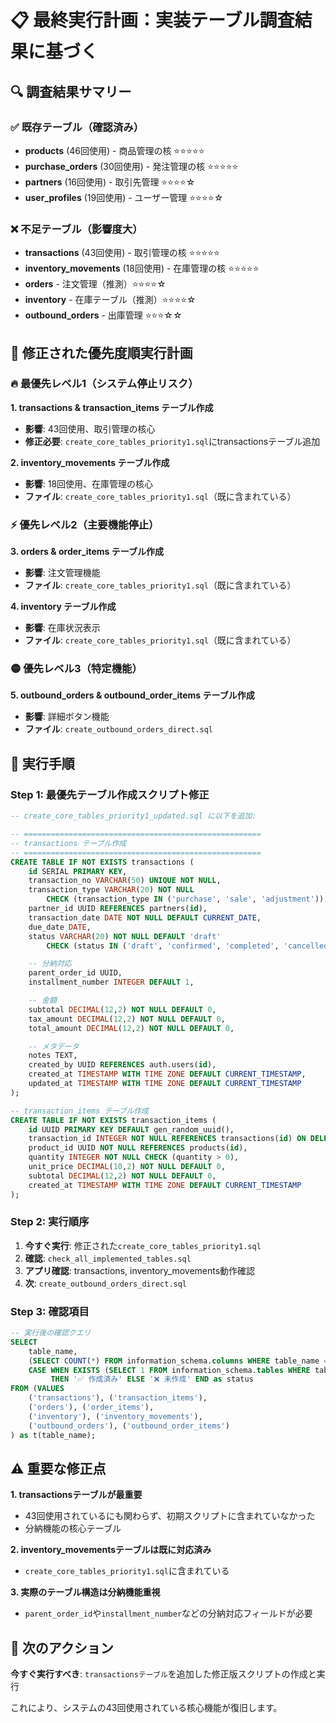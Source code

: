 # 📋 最終実行計画：実装テーブル調査結果に基づく

## 🔍 調査結果サマリー

### **✅ 既存テーブル（確認済み）**
- **products** (46回使用) - 商品管理の核 ⭐⭐⭐⭐⭐
- **purchase_orders** (30回使用) - 発注管理の核 ⭐⭐⭐⭐⭐
- **partners** (16回使用) - 取引先管理 ⭐⭐⭐⭐☆
- **user_profiles** (19回使用) - ユーザー管理 ⭐⭐⭐⭐☆

### **❌ 不足テーブル（影響度大）**
- **transactions** (43回使用) - 取引管理の核 ⭐⭐⭐⭐⭐
- **inventory_movements** (18回使用) - 在庫管理の核 ⭐⭐⭐⭐⭐
- **orders** - 注文管理（推測）⭐⭐⭐⭐☆
- **inventory** - 在庫テーブル（推測）⭐⭐⭐⭐☆
- **outbound_orders** - 出庫管理 ⭐⭐⭐☆☆

## 🎯 修正された優先度順実行計画

### **🔥 最優先レベル1（システム停止リスク）**

**1. transactions & transaction_items テーブル作成**
- **影響**: 43回使用、取引管理の核心
- **修正必要**: `create_core_tables_priority1.sql`にtransactionsテーブル追加

**2. inventory_movements テーブル作成**
- **影響**: 18回使用、在庫管理の核心
- **ファイル**: `create_core_tables_priority1.sql`（既に含まれている）

### **⚡ 優先レベル2（主要機能停止）**

**3. orders & order_items テーブル作成**
- **影響**: 注文管理機能
- **ファイル**: `create_core_tables_priority1.sql`（既に含まれている）

**4. inventory テーブル作成**
- **影響**: 在庫状況表示
- **ファイル**: `create_core_tables_priority1.sql`（既に含まれている）

### **🟡 優先レベル3（特定機能）**

**5. outbound_orders & outbound_order_items テーブル作成**
- **影響**: 詳細ボタン機能
- **ファイル**: `create_outbound_orders_direct.sql`

## 📝 実行手順

### **Step 1**: 最優先テーブル作成スクリプト修正

```sql
-- create_core_tables_priority1_updated.sql に以下を追加:

-- =====================================================
-- transactions テーブル作成
-- =====================================================
CREATE TABLE IF NOT EXISTS transactions (
    id SERIAL PRIMARY KEY,
    transaction_no VARCHAR(50) UNIQUE NOT NULL,
    transaction_type VARCHAR(20) NOT NULL
        CHECK (transaction_type IN ('purchase', 'sale', 'adjustment')),
    partner_id UUID REFERENCES partners(id),
    transaction_date DATE NOT NULL DEFAULT CURRENT_DATE,
    due_date DATE,
    status VARCHAR(20) NOT NULL DEFAULT 'draft'
        CHECK (status IN ('draft', 'confirmed', 'completed', 'cancelled')),

    -- 分納対応
    parent_order_id UUID,
    installment_number INTEGER DEFAULT 1,

    -- 金額
    subtotal DECIMAL(12,2) NOT NULL DEFAULT 0,
    tax_amount DECIMAL(12,2) NOT NULL DEFAULT 0,
    total_amount DECIMAL(12,2) NOT NULL DEFAULT 0,

    -- メタデータ
    notes TEXT,
    created_by UUID REFERENCES auth.users(id),
    created_at TIMESTAMP WITH TIME ZONE DEFAULT CURRENT_TIMESTAMP,
    updated_at TIMESTAMP WITH TIME ZONE DEFAULT CURRENT_TIMESTAMP
);

-- transaction_items テーブル作成
CREATE TABLE IF NOT EXISTS transaction_items (
    id UUID PRIMARY KEY DEFAULT gen_random_uuid(),
    transaction_id INTEGER NOT NULL REFERENCES transactions(id) ON DELETE CASCADE,
    product_id UUID NOT NULL REFERENCES products(id),
    quantity INTEGER NOT NULL CHECK (quantity > 0),
    unit_price DECIMAL(10,2) NOT NULL DEFAULT 0,
    subtotal DECIMAL(12,2) NOT NULL DEFAULT 0,
    created_at TIMESTAMP WITH TIME ZONE DEFAULT CURRENT_TIMESTAMP
);
```

### **Step 2**: 実行順序

1. **今すぐ実行**: 修正された`create_core_tables_priority1.sql`
2. **確認**: `check_all_implemented_tables.sql`
3. **アプリ確認**: transactions, inventory_movements動作確認
4. **次**: `create_outbound_orders_direct.sql`

### **Step 3**: 確認項目

```sql
-- 実行後の確認クエリ
SELECT
    table_name,
    (SELECT COUNT(*) FROM information_schema.columns WHERE table_name = t.table_name) as columns,
    CASE WHEN EXISTS (SELECT 1 FROM information_schema.tables WHERE table_schema = 'public' AND table_name = t.table_name)
         THEN '✅ 作成済み' ELSE '❌ 未作成' END as status
FROM (VALUES
    ('transactions'), ('transaction_items'),
    ('orders'), ('order_items'),
    ('inventory'), ('inventory_movements'),
    ('outbound_orders'), ('outbound_order_items')
) as t(table_name);
```

## ⚠️ 重要な修正点

**1. transactionsテーブルが最重要**
- 43回使用されているにも関わらず、初期スクリプトに含まれていなかった
- 分納機能の核心テーブル

**2. inventory_movementsテーブルは既に対応済み**
- `create_core_tables_priority1.sql`に含まれている

**3. 実際のテーブル構造は分納機能重視**
- `parent_order_id`や`installment_number`などの分納対応フィールドが必要

## 🎯 次のアクション

**今すぐ実行すべき**: `transactionsテーブル`を追加した修正版スクリプトの作成と実行

これにより、システムの43回使用されている核心機能が復旧します。